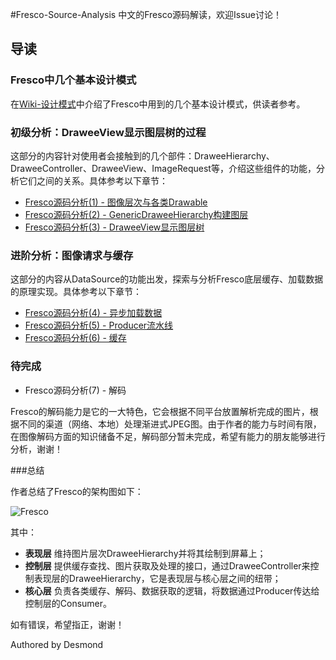 #Fresco-Source-Analysis
中文的Fresco源码解读，欢迎Issue讨论！

## 导读

### Fresco中几个基本设计模式

在[Wiki-设计模式](https://github.com/desmond1121/Fresco-Source-Analysis/wiki/Fresco%E4%B8%AD%E7%9A%84%E8%AE%BE%E8%AE%A1%E6%A8%A1%E5%BC%8F)中介绍了Fresco中用到的几个基本设计模式，供读者参考。

### 初级分析：DraweeView显示图层树的过程

这部分的内容针对使用者会接触到的几个部件：DraweeHierarchy、DraweeController、DraweeView、ImageRequest等，介绍这些组件的功能，分析它们之间的关系。具体参考以下章节：

- [Fresco源码分析(1) - 图像层次与各类Drawable][1]
- [Fresco源码分析(2) - GenericDraweeHierarchy构建图层][2]
- [Fresco源码分析(3) - DraweeView显示图层树][3]

### 进阶分析：图像请求与缓存

这部分的内容从DataSource的功能出发，探索与分析Fresco底层缓存、加载数据的原理实现。具体参考以下章节：

- [Fresco源码分析(4) - 异步加载数据][4]
- [Fresco源码分析(5) - Producer流水线][5]
- [Fresco源码分析(6) - 缓存][6]

### 待完成

- Fresco源码分析(7) - 解码

Fresco的解码能力是它的一大特色，它会根据不同平台放置解析完成的图片，根据不同的渠道（网络、本地）处理渐进式JPEG图。由于作者的能力与时间有限，在图像解码方面的知识储备不足，解码部分暂未完成，希望有能力的朋友能够进行分析，谢谢！

###总结

作者总结了Fresco的架构图如下：

![Fresco](http://desmondtu.oss-cn-shanghai.aliyuncs.com/Fresco/FrescoN.PNG)

其中：

- **表现层** 维持图片层次DraweeHierarchy并将其绘制到屏幕上；
- **控制层** 提供缓存查找、图片获取及处理的接口，通过DraweeController来控制表现层的DraweeHierarchy，它是表现层与核心层之间的纽带；
- **核心层** 负责各类缓存、解码、数据获取的逻辑，将数据通过Producer传达给控制层的Consumer。

[1]: https://github.com/desmond1121/Fresco-Source-Analysis/blob/master/Fresco%E6%BA%90%E7%A0%81%E5%88%86%E6%9E%90(1)%20-%20%E5%9B%BE%E5%83%8F%E5%B1%82%E6%AC%A1%E4%B8%8E%E5%90%84%E7%B1%BBDrawable.md
[2]: https://github.com/desmond1121/Fresco-Source-Analysis/blob/master/Fresco%E6%BA%90%E7%A0%81%E5%88%86%E6%9E%90(2)%20-%20GenericDraweeHierarchy%E6%9E%84%E5%BB%BA%E5%9B%BE%E5%B1%82.md
[3]: https://github.com/desmond1121/Fresco-Source-Analysis/blob/master/Fresco%E6%BA%90%E7%A0%81%E5%88%86%E6%9E%90(3)%20-%20DraweeView%E6%98%BE%E7%A4%BA%E5%9B%BE%E5%B1%82%E6%A0%91.md
[3-3.2]: https://github.com/desmond1121/Fresco-Source-Analysis/blob/master/Fresco%E6%BA%90%E7%A0%81%E5%88%86%E6%9E%90(3)%20-%20DraweeView%E6%98%BE%E7%A4%BA%E5%9B%BE%E5%B1%82%E6%A0%91.md#32-可关闭的引用
[4]: https://github.com/desmond1121/Fresco-Source-Analysis/blob/master/Fresco%E6%BA%90%E7%A0%81%E5%88%86%E6%9E%90(4)%20-%20%E5%BC%82%E6%AD%A5%E5%8A%A0%E8%BD%BD%E6%95%B0%E6%8D%AE.md
[5]: https://github.com/desmond1121/Fresco-Source-Analysis/blob/master/Fresco%E6%BA%90%E7%A0%81%E5%88%86%E6%9E%90(5)%20-%20Producer%E6%B5%81%E6%B0%B4%E7%BA%BF.md
[6]: https://github.com/desmond1121/Fresco-Source-Analysis/blob/master/Fresco%E6%BA%90%E7%A0%81%E5%88%86%E6%9E%90(6)%20-%20%E7%BC%93%E5%AD%98.md

如有错误，希望指正，谢谢！

Authored by Desmond
